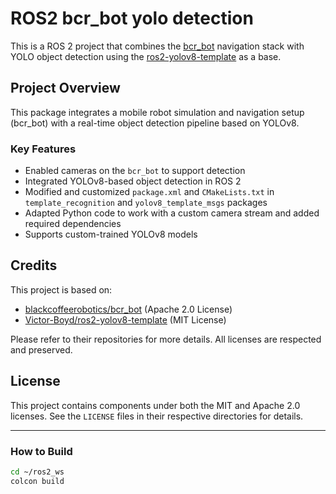 # ROS2 bcr_bot yolo detection

This is a ROS 2 project that combines the [bcr_bot](https://github.com/blackcoffeerobotics/bcr_bot.git) navigation stack with YOLO object detection using the [ros2-yolov8-template](https://github.com/Victor-Boyd/ros2-yolov8-template.git) as a base.

## Project Overview

This package integrates a mobile robot simulation and navigation setup (bcr_bot) with a real-time object detection pipeline based on YOLOv8.

### Key Features

- Enabled cameras on the `bcr_bot` to support detection
- Integrated YOLOv8-based object detection in ROS 2
- Modified and customized `package.xml` and `CMakeLists.txt` in `template_recognition` and `yolov8_template_msgs` packages
- Adapted Python code to work with a custom camera stream and added required dependencies
- Supports custom-trained YOLOv8 models

## Credits

This project is based on:

- [blackcoffeerobotics/bcr_bot](https://github.com/blackcoffeerobotics/bcr_bot) (Apache 2.0 License)
- [Victor-Boyd/ros2-yolov8-template](https://github.com/Victor-Boyd/ros2-yolov8-template) (MIT License)

Please refer to their repositories for more details. All licenses are respected and preserved.

## License

This project contains components under both the MIT and Apache 2.0 licenses. See the `LICENSE` files in their respective directories for details.

---

### How to Build

```bash
cd ~/ros2_ws
colcon build

